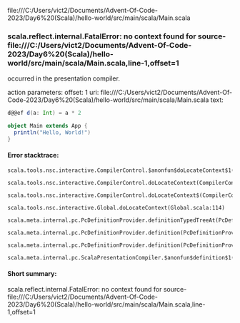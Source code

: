 file:///C:/Users/vict2/Documents/Advent-Of-Code-2023/Day6%20(Scala)/hello-world/src/main/scala/Main.scala
### scala.reflect.internal.FatalError: no context found for source-file:///C:/Users/vict2/Documents/Advent-Of-Code-2023/Day6%20(Scala)/hello-world/src/main/scala/Main.scala,line-1,offset=1

occurred in the presentation compiler.

action parameters:
offset: 1
uri: file:///C:/Users/vict2/Documents/Advent-Of-Code-2023/Day6%20(Scala)/hello-world/src/main/scala/Main.scala
text:
```scala
d@@ef d(a: Int) = a * 2

object Main extends App {
  println("Hello, World!")
}
```



#### Error stacktrace:

```
scala.tools.nsc.interactive.CompilerControl.$anonfun$doLocateContext$1(CompilerControl.scala:100)
	scala.tools.nsc.interactive.CompilerControl.doLocateContext(CompilerControl.scala:100)
	scala.tools.nsc.interactive.CompilerControl.doLocateContext$(CompilerControl.scala:99)
	scala.tools.nsc.interactive.Global.doLocateContext(Global.scala:114)
	scala.meta.internal.pc.PcDefinitionProvider.definitionTypedTreeAt(PcDefinitionProvider.scala:151)
	scala.meta.internal.pc.PcDefinitionProvider.definition(PcDefinitionProvider.scala:68)
	scala.meta.internal.pc.PcDefinitionProvider.definition(PcDefinitionProvider.scala:16)
	scala.meta.internal.pc.ScalaPresentationCompiler.$anonfun$definition$1(ScalaPresentationCompiler.scala:321)
```
#### Short summary: 

scala.reflect.internal.FatalError: no context found for source-file:///C:/Users/vict2/Documents/Advent-Of-Code-2023/Day6%20(Scala)/hello-world/src/main/scala/Main.scala,line-1,offset=1